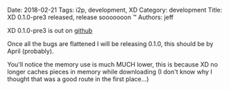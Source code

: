 Date: 2018-02-21
Tags: i2p, development, XD
Category: development
Title: XD 0.1.0-pre3 released, release sooooooon ™
Authors: jeff

XD 0.1.0-pre3 is out on [github](https://github.com/majestrate/XD/releases/tag/v0.1.0-pre3)

Once all the bugs are flattened I will be releasing 0.1.0, this should be by April (probably).

You'll notice the memory use is much MUCH lower, this is because XD no longer caches pieces in memory while downloading (I don't know why I thought that was a good route in the first place...)

